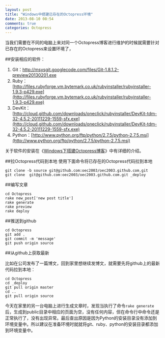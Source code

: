 ```yaml
---
layout: post
title: "Windows中搭建已存在的Octopress环境"
date: 2013-08-10 08:54
comments: true
categories: Octopress
---
```



当我们需要在不同的电脑上来对同一个Octopress博客进行维护的时候就需要针对已存在的Octopress来设置环境了，

##安装相应的软件：

1. Git：[http://msysgit.googlecode.com/files/Git-1.8.1.2-preview20130201.exe ](http://msysgit.googlecode.com/files/Git-1.8.1.2-preview20130201.exe )
1. Ruby：[http://files.rubyforge.vm.bytemark.co.uk/rubyinstaller/rubyinstaller-1.9.3-p429.exe](http://files.rubyforge.vm.bytemark.co.uk/rubyinstaller/rubyinstaller-1.9.3-p429.exe)
1. DevKit：[http://cloud.github.com/downloads/oneclick/rubyinstaller/DevKit-tdm-32-4.5.2-20111229-1559-sfx.exe](http://cloud.github.com/downloads/oneclick/rubyinstaller/DevKit-tdm-32-4.5.2-20111229-1559-sfx.exe)
1. Python：[http://www.python.org/ftp/python/2.7.5/python-2.7.5.msi](http://www.python.org/ftp/python/2.7.5/python-2.7.5.msi)

关于软件的安装在《[Windows下搭建Octopress博客](http://www.cnblogs.com/oec2003/archive/2013/05/27/3100896.html)》中有详细的介绍。
<!--more-->
##拉Octopress代码到本地
使用下面命令将已存在的Octopress代码拉到本地

```
git clone -b source git@github.com:oec2003/oec2003.github.com.git
git clone  git@github.com:oec2003/oec2003.github.com.git _deploy

```

##编写文章

```
cd Octopress
rake new_post['new post title']
rake generate
rake preview
rake deploy

```

##推送到github

```
cd Octopress
git add .
git commit -m 'message'
git push origin source

```

##从github上获取最新

比如在公司发布了一篇博文，回到家里想继续发博文，就需要先将github上的最新代码拉到本地：

```
cd Octopress
cd _deploy
git pull origin master
cd ..
git pull origin source

```

今天在家里的另一台电脑上进行生成文章时，发现当执行了命令`rake generate` 后，生成到public目录中相应的页面为空，没有任何内容，但在命令行中命令还是正常执行了，没有出现异常。最后查出原因是因为Python的安装目录没有添加到环境变量中。所以建议在准备环境时就就将git、ruby、python的安装目录都添加到环境变量中。